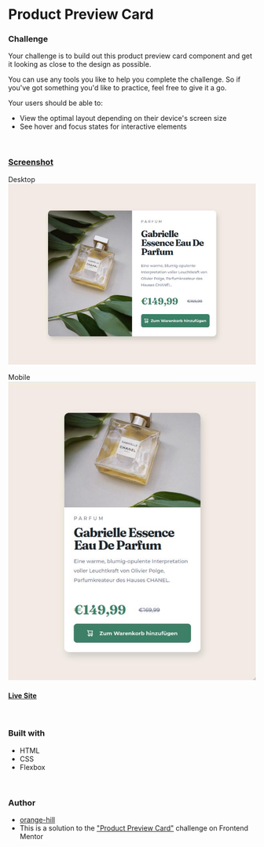 # Product Preview Card



### Challenge

Your challenge is to build out this product preview card component and get it looking as close to the design as possible.

You can use any tools you like to help you complete the challenge. So if you've got something you'd like to practice, feel free to give it a go.

Your users should be able to:

- View the optimal layout depending on their device's screen size
- See hover and focus states for interactive elements


<br>


### <u>Screenshot</u> 
Desktop
<br>
![](./img/screenshot_desktop.jpg) 

Mobile
<br>
![](./img/screenshot_mobile.jpg) 

#### [Live Site](https://orange-hill.github.io/product-preview-card/)


<br>


### Built with

- HTML
- CSS
- Flexbox

<br>

### Author

- [orange-hill](https://www.orange-hill.net)
- This is a solution to the ["Product Preview Card"](https://www.frontendmentor.io/challenges/product-preview-card-component-GO7UmttRfa) challenge on Frontend Mentor

